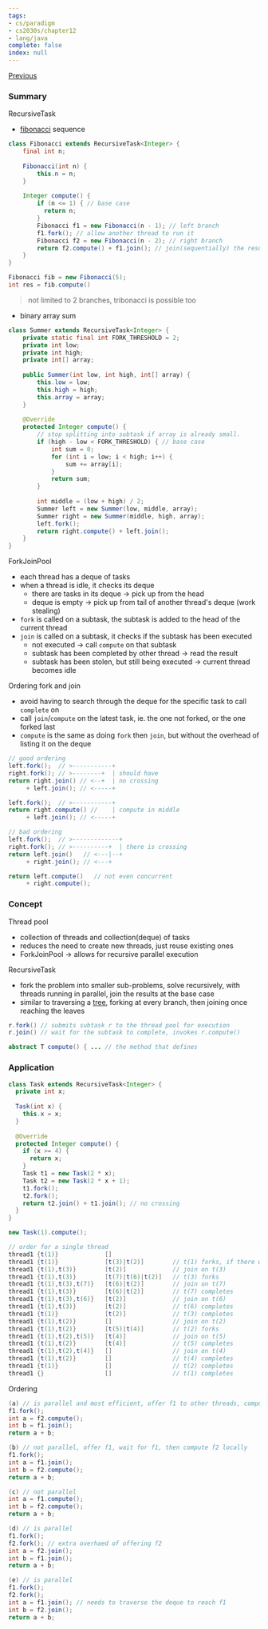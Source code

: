 ```yaml
---
tags:
- cs/paradigm
- cs2030s/chapter12
- lang/java
complete: false
index: null
---
```

[Previous](/labyrinth/notes/cs/cs2030s/async)
### Summary
RecursiveTask
- [fibonacci](/labyrinth/notes/cs/cs1101s/recursion#^ede420) sequence
```java
class Fibonacci extends RecursiveTask<Integer> {
	final int n;
   
	Fibonacci(int n) {
	    this.n = n;
	}
   
	Integer compute() {
	    if (n <= 1) { // base case
	      return n;
	    }
	    Fibonacci f1 = new Fibonacci(n - 1); // left branch
	    f1.fork(); // allow another thread to run it
	    Fibonacci f2 = new Fibonacci(n - 2); // right branch
	    return f2.compute() + f1.join(); // join(sequentially) the results of the smaller subtasks 
	}
}

Fibonacci fib = new Fibonacci(5);
int res = fib.compute()
```
> not limited to 2 branches, tribonacci is possible too
- binary array sum
```java
class Summer extends RecursiveTask<Integer> {
	private static final int FORK_THRESHOLD = 2;
	private int low;
	private int high;
	private int[] array;
	
	public Summer(int low, int high, int[] array) {
		this.low = low;
		this.high = high;
	    this.array = array;
	}
	
	@Override
	protected Integer compute() {
	    // stop splitting into subtask if array is already small.
	    if (high - low < FORK_THRESHOLD) { // base case
		    int sum = 0;
		    for (int i = low; i < high; i++) {
			    sum += array[i];
		    }
		    return sum;
	    }
	
	    int middle = (low + high) / 2;
	    Summer left = new Summer(low, middle, array);
	    Summer right = new Summer(middle, high, array);
	    left.fork();
	    return right.compute() + left.join();
	}
}
```

ForkJoinPool
- each thread has a deque of tasks
- when a thread is idle, it checks its deque
	- there are tasks in its deque -> pick up from the head
	- deque is empty -> pick up from tail of another thread's deque (work stealing)
- `fork` is called on a subtask, the subtask is added to the head of the current thread
- `join` is called on a subtask, it checks if the subtask has been executed
	- not executed -> call `compute` on that subtask
	- subtask has been completed by other thread -> read the result
	- subtask has been stolen, but still being executed -> current thread becomes idle

Ordering fork and join
- avoid having to search through the deque for the specific task to call `complete` on
- call `join`/`compute` on the latest task, ie. the one not forked, or the one forked last
- `compute` is the same as doing `fork` then `join`, but without the overhead of listing it on the deque
```java
// good ordering
left.fork();  // >-----------+
right.fork(); // >--------+  | should have
return right.join() // <--+  | no crossing
	 + left.join(); // <-----+

left.fork();  // >-----------+
return right.compute() //    | compute in middle
	 + left.join(); // <-----+

// bad ordering
left.fork();  // >-------------+
right.fork(); // >----------+  | there is crossing
return left.join()   // <---|--+
	 + right.join(); // <---+

return left.compute()   // not even concurrent
	 + right.compute();
```
### Concept
Thread pool
- collection of threads and collection(deque) of tasks
- reduces the need to create new threads, just reuse existing ones
- ForkJoinPool -> allows for recursive parallel execution

RecursiveTask
- fork the problem into smaller sub-problems, solve recursively, with threads running in parallel, join the results at the base case
- similar to traversing a [tree](/labyrinth/notes/cs/cs1101s/trees(cs)), forking at every branch, then joining once reaching the leaves
```java
r.fork() // submits subtask r to the thread pool for execution
r.join() // wait for the subtask to complete, invokes r.compute()

abstract T compute() { ... // the method that defines 
```
### Application
```java
class Task extends RecursiveTask<Integer> {
  private int x;
  
  Task(int x) {
    this.x = x;
  }
  
  @Override
  protected Integer compute() {
    if (x >= 4) {
      return x;
    }
    Task t1 = new Task(2 * x);
    Task t2 = new Task(2 * x + 1);
    t1.fork();
    t2.fork();
    return t2.join() + t1.join(); // no crossing
  }
}

new Task(1).compute();

// order for a single thread
thread1 {t(1)}             []
thread1 {t(1)}             [t(3)|t(2)]        // t(1) forks, if there were other threads t(2) might get stolen
thread1 {t(1),t(3)}        [t(2)]             // join on t(3)
thread1 {t(1),t(3)}        [t(7)|t(6)|t(2)]   // t(3) forks
thread1 {t(1),t(3),t(7)}   [t(6)|t(2)]        // join on t(7)
thread1 {t(1),t(3)}        [t(6)|t(2)]        // t(7) completes
thread1 {t(1),t(3),t(6)}   [t(2)]             // join on t(6)
thread1 {t(1),t(3)}        [t(2)]             // t(6) completes
thread1 {t(1)}             [t(2)]             // t(3) completes
thread1 {t(1),t(2)}        []                 // join on t(2)
thread1 {t(1),t(2)}        [t(5)|t(4)]        // t(2) forks
thread1 {t(1),t(2),t(5)}   [t(4)]             // join on t(5)
thread1 {t(1),t(2)}        [t(4)]             // t(5) completes
thread1 {t(1),t(2),t(4)}   []                 // join on t(4)
thread1 {t(1),t(2)}        []                 // t(4) completes
thread1 {t(1)}             []                 // t(2) completes
thread1 {}                 []                 // t(1) completes
```

Ordering
```java
(a) // is parallel and most efficient, offer f1 to other threads, compute f2 locally
f1.fork(); 
int a = f2.compute(); 
int b = f1.join(); 
return a + b; 

(b) // not parallel, offer f1, wait for f1, then compute f2 locally
f1.fork(); 
int a = f1.join(); 
int b = f2.compute(); 
return a + b; 

(c) // not parallel
int a = f1.compute(); 
int b = f2.compute(); 
return a + b; 

(d) // is parallel
f1.fork(); 
f2.fork(); // extra overhaed of offering f2
int a = f2.join(); 
int b = f1.join(); 
return a + b; 

(e) // is parallel
f1.fork(); 
f2.fork(); 
int a = f1.join(); // needs to traverse the deque to reach f1
int b = f2.join(); 
return a + b; 
```

